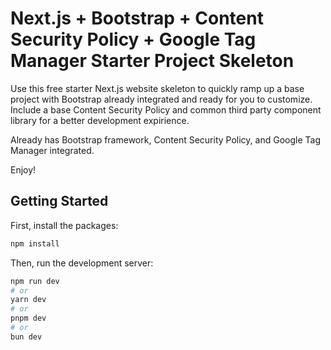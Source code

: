 # Next.js + Bootstrap + Content Security Policy + Google Tag Manager Starter Project Skeleton

Use this free starter Next.js website skeleton to quickly ramp up a base project with Bootstrap already integrated and ready for you to customize. Include a base Content Security Policy and common third party component library for a better development expirience.

Already has Bootstrap framework, Content Security Policy, and Google Tag Manager integrated.

Enjoy!

## Getting Started

First, install the packages:

```bash
npm install
```

Then, run the development server:

```bash
npm run dev
# or
yarn dev
# or
pnpm dev
# or
bun dev
```
